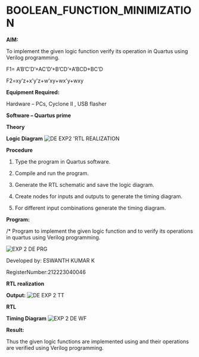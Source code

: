 # BOOLEAN_FUNCTION_MINIMIZATION

**AIM:**

To implement the given logic function verify its operation in Quartus using Verilog programming.

F1= A’B’C’D’+AC’D’+B’CD’+A’BCD+BC’D 

F2=xy’z+x’y’z+w’xy+wx’y+wxy

**Equipment Required:**

Hardware – PCs, Cyclone II , USB flasher

**Software – Quartus prime**

**Theory**

**Logic Diagram**
![DE EXP2 'RTL REALIZATION](https://github.com/sakamalesh/BOOLEAN_FUNCTION_MINIMIZATION/assets/149148235/db8990ac-f31c-4343-bda3-df4e20441b12)


**Procedure**

1.	Type the program in Quartus software.

2.	Compile and run the program.

3.	Generate the RTL schematic and save the logic diagram.

4.	Create nodes for inputs and outputs to generate the timing diagram.

5.	For different input combinations generate the timing diagram.


**Program:**

/* Program to implement the given logic function and to verify its operations in quartus using Verilog programming. 

![EXP 2 DE PRG](https://github.com/sakamalesh/BOOLEAN_FUNCTION_MINIMIZATION/assets/149148235/c365585b-e58f-4100-874c-8e44b53a1d6e)


Developed by: ESWANTH KUMAR K

RegisterNumber:212223040046


**RTL realization**

**Output:**
![DE EXP 2 TT](https://github.com/sakamalesh/BOOLEAN_FUNCTION_MINIMIZATION/assets/149148235/ccaca447-39bc-410d-aebd-bd7e960b4e50)


**RTL**


**Timing Diagram**
![EXP 2 DE WF](https://github.com/sakamalesh/BOOLEAN_FUNCTION_MINIMIZATION/assets/149148235/30a7a942-b874-474c-9190-e3931f26ae3f)


**Result:**

Thus the given logic functions are implemented using and their operations are verified using Verilog programming.




